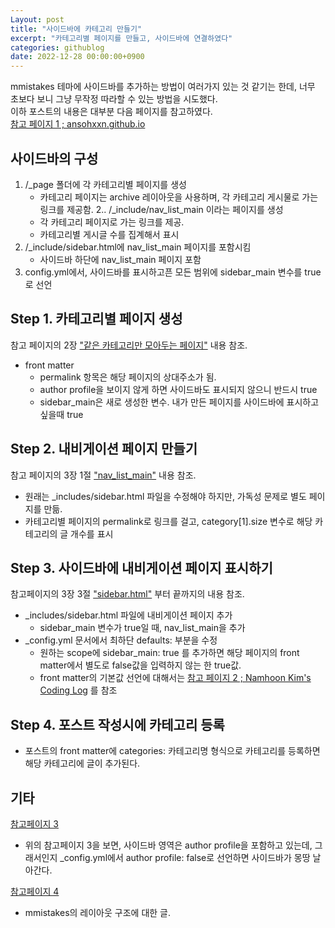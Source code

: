 ```yaml
---
Layout: post
title: "사이드바에 카테고리 만들기"
excerpt: "카테고리별 페이지를 만들고, 사이드바에 연결하였다"
categories: githublog
date: 2022-12-28 00:00:00+0900
---
```


mmistakes 테마에 사이드바를 추가하는 방법이 여러가지 있는 것 같기는 한데, 너무 초보다 보니 그냥 무작정 따라할 수 있는 방법을 시도했다.    
이하 포스트의 내용은 대부분 다음 페이지를 참고하였다.  
[참고 페이지 1 ; ansohxxn.github.io](https://ansohxxn.github.io/blog/category/)  

## 사이드바의 구성

1. /_page 폴더에 각 카테고리별 페이지를 생성
   * 카테고리 페이지는 archive 레이아웃을 사용하며, 각 카테고리 게시물로 가는 링크를 제공함.
2.. /_include/nav_list_main 이라는 페이지를 생성
   * 각 카테고리 페이지로 가는 링크를 제공.
   * 카테고리별 게시글 수를 집계해서 표시
3. /_include/sidebar.html에 nav_list_main 페이지를 포함시킴
   * 사이드바 하단에 nav_list_main 페이지 포함
4. config.yml에서, 사이드바를 표시하고픈 모든 범위에 sidebar_main 변수를 true로 선언

## Step 1. 카테고리별 페이지 생성  

참고 페이지의 2장 ["같은 카테고리만 모아두는 페이지"](https://ansohxxn.github.io/blog/category/#2%EF%B8%8F%E2%83%A3-%EA%B0%99%EC%9D%80-%EC%B9%B4%ED%85%8C%EA%B3%A0%EB%A6%AC%EB%A7%8C-%EB%AA%A8%EC%95%84%EB%91%90%EB%8A%94-%ED%8E%98%EC%9D%B4%EC%A7%80) 내용 참조.  

* front matter
   * permalink 항목은 해당 페이지의 상대주소가 됨.
   * author profile을 보이지 않게 하면 사이드바도 표시되지 않으니 반드시 true
   * sidebar_main은 새로 생성한 변수. 내가 만든 페이지를 사이드바에 표시하고 싶을때 true

## Step 2. 내비게이션 페이지 만들기

참고 페이지의 3장 1절 ["nav_list_main"](https://ansohxxn.github.io/blog/category/#nav_list_main) 내용 참조.  
  
* 원래는 _includes/sidebar.html 파일을 수정해야 하지만, 가독성 문제로 별도 페이지를 만듦.
* 카테고리별 페이지의 permalink로 링크를 걸고, category[1].size 변수로 해당 카테고리의 글 개수를 표시

## Step 3. 사이드바에 내비게이션 페이지 표시하기

참고페이지의 3장 3절 ["sidebar.html"](https://ansohxxn.github.io/blog/category/#sidebarhtml) 부터 끝까지의 내용 참조.  

* _includes/sidebar.html 파일에 내비게이션 페이지 추가
   * sidebar_main 변수가 true일 때, nav_list_main을 추가
* _config.yml 문서에서 최하단 defaults: 부분을 수정
   * 원하는 scope에 sidebar_main: true 를 추가하면 해당 페이지의 front matter에서 별도로 false값을 입력하지 않는 한 true값.
   * front matter의 기본값 선언에 대해서는 [참고 페이지 2 ; Namhoon Kim's Coding Log](https://namhoon.kim/2017/03/12/jekyll/006/) 를 참조

  
## Step 4. 포스트 작성시에 카테고리 등록

* 포스트의 front matter에 categories: 카테고리명 형식으로 카테고리를 등록하면 해당 카테고리에 글이 추가된다.

## 기타 

[참고페이지 3](https://x2info.github.io/minimal-mistakes/카테고리_만들기)  

* 위의 참고페이지 3을 보면, 사이드바 영역은 author profile을 포함하고 있는데, 그래서인지 _config.yml에서 author profile: false로 선언하면 사이드바가 몽땅 날아간다.

[참고페이지 4](https://seungwubaek.github.io/blog/mmistake_layout/#page-title)  

* mmistakes의 레이아웃 구조에 대한 글.
